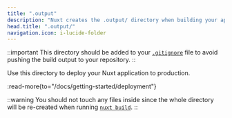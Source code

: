```yaml
---
title: ".output"
description: "Nuxt creates the .output/ directory when building your application for production."
head.title: ".output/"
navigation.icon: i-lucide-folder
---
```


::important
This directory should be added to your [`.gitignore`](/docs/guide/directory-structure/gitignore) file to avoid pushing the build output to your repository.
::

Use this directory to deploy your Nuxt application to production.

:read-more{to="/docs/getting-started/deployment"}

::warning
You should not touch any files inside since the whole directory will be re-created when running [`nuxt build`](/docs/api/commands/build).
::
